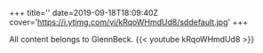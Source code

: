 +++
title=''
date=2019-09-18T18:09:40Z
cover='https://i.ytimg.com/vi/kRqoWHmdUd8/sddefault.jpg'
+++

All content belongs to GlennBeck.
{{< youtube kRqoWHmdUd8 >}}
